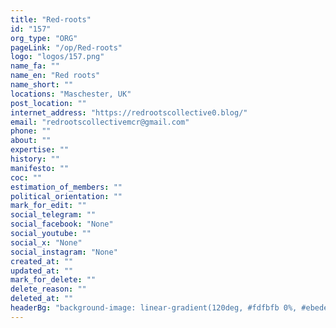 ```yaml
---
title: "Red-roots"
id: "157"
org_type: "ORG"
pageLink: "/op/Red-roots"
logo: "logos/157.png"
name_fa: ""
name_en: "Red roots"
name_short: ""
locations: "Maschester, UK"
post_location: ""
internet_address: "https://redrootscollective0.blog/"
email: "redrootscollectivemcr@gmail.com"
phone: ""
about: ""
expertise: ""
history: ""
manifesto: ""
coc: ""
estimation_of_members: ""
political_orientation: ""
mark_for_edit: ""
social_telegram: ""
social_facebook: "None"
social_youtube: ""
social_x: "None"
social_instagram: "None"
created_at: ""
updated_at: ""
mark_for_delete: ""
delete_reason: ""
deleted_at: ""
headerBg: "background-image: linear-gradient(120deg, #fdfbfb 0%, #ebedee 100%);"
---
```

